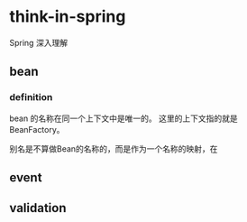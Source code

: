 # think-in-spring
Spring 深入理解

## bean


### definition

bean 的名称在同一个上下文中是唯一的。
这里的上下文指的就是 BeanFactory。

别名是不算做Bean的名称的，而是作为一个名称的映射，在






## event


## validation
